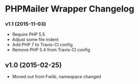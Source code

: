 # PHPMailer Wrapper Changelog



### v1.1 (2015-11-03)

- Require PHP 5.5
- Adjust some file indent
- Add PHP 7 to Travis-CI config
- Remove PHP 5.4 from Travis-CI config



## v1.0 (2015-02-25)

- Moved out from Fwlib, namespace changed
